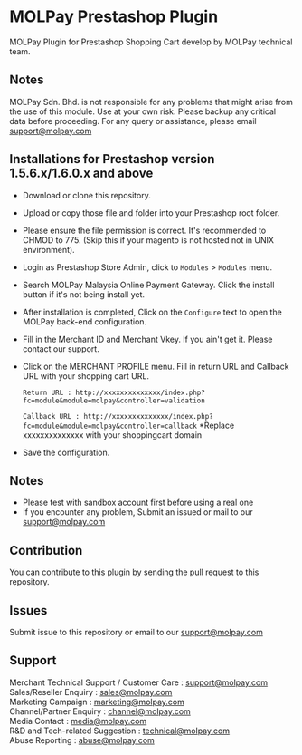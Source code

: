 MOLPay Prestashop Plugin
=====================

MOLPay Plugin for Prestashop Shopping Cart develop by MOLPay technical team.


Notes
-----

MOLPay Sdn. Bhd. is not responsible for any problems that might arise from the use of this module. 
Use at your own risk. Please backup any critical data before proceeding. For any query or 
assistance, please email support@molpay.com 


Installations for Prestashop version 1.5.6.x/1.6.0.x and above
------------------------------------------------------

- Download or clone this repository.

- Upload or copy those file and folder into your Prestashop root folder.

- Please ensure the file permission is correct. It's recommended to CHMOD to 775.
(Skip this if your magento is not hosted not in UNIX environment).

- Login as Prestashop Store Admin, click to `Modules` > `Modules` menu.

- Search MOLPay Malaysia Online Payment Gateway. Click the install button if it's not being install yet.

- After installation is completed, Click on the `Configure` text to open the MOLPay back-end configuration.

- Fill in the Merchant ID and Merchant Vkey. If you ain't get it. Please contact our support.

- Click on the MERCHANT PROFILE menu. Fill in return URL and Callback URL with your shopping cart URL.
  
  ``Return URL : http://xxxxxxxxxxxxxx/index.php?fc=module&module=molpay&controller=validation``

  ``Callback URL : http://xxxxxxxxxxxxxx/index.php?fc=module&module=molpay&controller=callback`` 
*Replace xxxxxxxxxxxxxx with your shoppingcart domain

- Save the configuration.

## Notes

* Please test with sandbox account first before using a real one
* If you encounter any problem, Submit an issued or mail to our support@molpay.com


Contribution
------------

You can contribute to this plugin by sending the pull request to this repository.


Issues
------------

Submit issue to this repository or email to our support@molpay.com


Support
-------

Merchant Technical Support / Customer Care : support@molpay.com <br>
Sales/Reseller Enquiry : sales@molpay.com <br>
Marketing Campaign : marketing@molpay.com <br>
Channel/Partner Enquiry : channel@molpay.com <br>
Media Contact : media@molpay.com <br>
R&D and Tech-related Suggestion : technical@molpay.com <br>
Abuse Reporting : abuse@molpay.com
